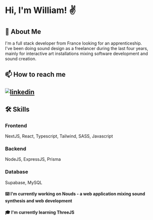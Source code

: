 
# Hi, I'm William! ✌️


## 🚀 About Me
I'm a full stack developer from France looking for an apprenticeship. <br>
I've been doing sound design as a freelancer during the last four years, mainly for interactive art installations mixing software development and sound creation.


## 📫 How to reach me <br><br> [![linkedin](https://img.shields.io/badge/linkedin-0A66C2?style=for-the-badge&logo=linkedin&logoColor=white)](https://www.linkedin.com/in/william-petitpierre/)


## 🛠 Skills
### Frontend
NextJS, React, Typescript, Tailwind, SASS, Javascript

### Backend
NodeJS, ExpressJS, Prisma

### Database
Supabase, MySQL
#### ⌨️ I'm currently working on Nouds - a web application mixing sound synthesis and web development

#### 🎓 I'm currently learning ThreeJS
